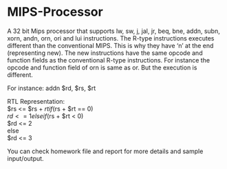 # MIPS-Processor

A 32 bit Mips processor that supports lw, sw, j, jal, jr, beq, bne, addn, subn, xorn, andn, orn, ori and lui instructions.
The R-type instructions executes different than the conventional MIPS. This is why they have ‘n’ at the end (representing new).
The new instructions have the same opcode and function fields as the conventional R-type instructions. For instance the opcode and function field of orn is same as or.
But the execution is different.  
  
For instance: addn $rd, $rs, $rt  

RTL Representation:  
$rs <= $rs + $rt  
if($rs + $rt == 0)  
$rd <= 1  
else if($rs + $rt < 0)  
$rd <= 2  
else  
$rd <= 3  

You can check homework file and report for more details and sample input/output.
